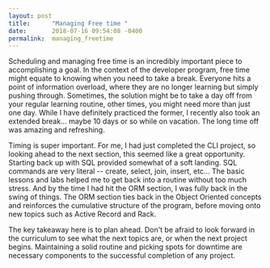 ```yaml
---
layout: post
title:      "Managing Free time "
date:       2018-07-16 09:54:08 -0400
permalink:  managing_freetime
---
```



Scheduling and managing free time is an incredibly important piece to accomplishing a goal. In the context of the developer program, free time might equate to knowing when you need to take a break. Everyone hits a point of information overload, where they are no longer learning but simply pushing through. Sometimes, the solution might be to take a day off from your regular learning routine, other times, you might need more than just one day. While I have definitely practiced the former, I recently also took an extended break... maybe 10 days or so while on vacation. The long time off was amazing and refreshing.

Timing is super important. For me, I had just completed the CLI project, so looking ahead to the next section, this seemed like a great opportunity. Starting back up with SQL provided somewhat of a soft landing. SQL commands are very literal -- create, select, join, insert, etc... The basic lessons and labs helped me to get back into a routine without too much stress. And by the time I had hit the ORM section, I was fully back in the swing of things. The ORM section ties back in the Object Oriented concepts and reinforces the cumulative structure of the program, before moving onto new topics such as Active Record and Rack.

The key takeaway here is to plan ahead. Don't be afraid to look forward in the curriculum to see what the next topics are, or when the next project begins. Maintaining a solid routine and picking spots for downtime are necessary components to the successful completion of any project.
